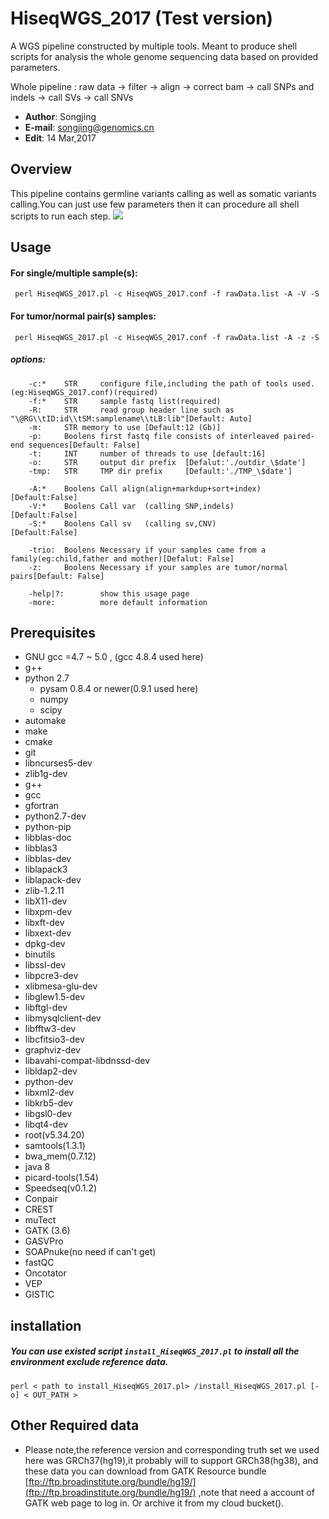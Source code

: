 # HiseqWGS_2017 (Test version)

A WGS pipeline constructed by multiple tools. Meant to  produce shell scripts for analysis the whole genome sequencing data based on provided parameters.<br>

Whole pipeline : raw data -> filter -> align -> correct bam -> call SNPs and indels -> call SVs -> call SNVs <br>

* __Author__: Songjing <br>
* __E-mail__: songjing@genomics.cn<br>
* __Edit__: 14 Mar,2017<br>

## Overview <br>
This pipeline contains germline variants calling as well as somatic variants calling.You can just use few parameters then it can procedure all shell scripts to run each step.
![](https://www.processon.com/chart_image/58eccb4be4b0cb416286ae23.png0)

## Usage <br>

#### For single/multiple sample(s):
	 perl HiseqWGS_2017.pl -c HiseqWGS_2017.conf -f rawData.list -A -V -S
#### For tumor/normal pair(s) samples:
	 perl HiseqWGS_2017.pl -c HiseqWGS_2017.conf -f rawData.list -A -z -S

##### options: <br>
        -c:*    STR     configure file,including the path of tools used.(eg:HiseqWGS_2017.conf)(required)
        -f:*    STR     sample fastq list(required)
        -R:     STR     read group header line such as "\@RG\\tID:id\\tSM:samplename\\tLB:lib"[Default: Auto]
        -m:     STR	memory to use [Default:12 (Gb)]
        -p:     Boolens first fastq file consists of interleaved paired-end sequences[Default: False]
        -t:     INT     number of threads to use [default:16]
        -o:     STR     output dir prefix  [Defalut:'./outdir_\$date']
        -tmp:   STR     TMP dir prefix     [Default:'./TMP_\$date']

        -A:*    Boolens Call align(align+markdup+sort+index) [Default:False]
        -V:*    Boolens Call var  (calling SNP,indels)       [Default:False]
        -S:*    Boolens Call sv   (calling sv,CNV)           [Default:False]

        -trio:  Boolens Necessary if your samples came from a family(eg:child,father and mother)[Defalut: False]
        -z:     Boolens Necessary if your samples are tumor/normal pairs[Default: False]

        -help|?:        show this usage page
        -more:          more default information


## Prerequisites<br>
* GNU gcc =4.7 ~ 5.0 , (gcc 4.8.4 used here)
* g++
* python 2.7
   	* pysam 0.8.4 or newer(0.9.1 used here)
	*	numpy 
	*	scipy
* automake 
* make
* cmake 
* git 
*	libncurses5-dev
*	zlib1g-dev
*	g++ 
*	gcc 
*	gfortran
*	python2.7-dev 
*	python-pip 
*	libblas-doc 
*	libblas3
*	libblas-dev
*	liblapack3 
*	liblapack-dev
*	zlib-1.2.11
*	libX11-dev 
*	libxpm-dev
*	libxft-dev
*	libxext-dev 
*	dpkg-dev 
*	binutils
*	libssl-dev 
*	libpcre3-dev
*	xlibmesa-glu-dev
*	libglew1.5-dev 
*	libftgl-dev
*	libmysqlclient-dev
*	libfftw3-dev 
*	libcfitsio3-dev 
*	graphviz-dev 
*	libavahi-compat-libdnssd-dev
*	libldap2-dev 
*	python-dev
*	libxml2-dev
*	libkrb5-dev 
*	libgsl0-dev 
*	libqt4-dev
*	root(v5.34.20)
*	samtools(1.3.1)
*	bwa_mem(0.7.12)
*	java 8
*	picard-tools(1.54)
*	Speedseq(v0.1.2)
*	Conpair
*	CREST
*	muTect
*	GATK (3.6)
*	GASVPro
*	SOAPnuke(no need if can't get)
*	fastQC
*	Oncotator
*	VEP
*	GISTIC
## installation<br>
##### You can use existed script `install_HiseqWGS_2017.pl` to install all the environment exclude reference data.<br>
	perl < path to install_HiseqWGS_2017.pl> /install_HiseqWGS_2017.pl [-o] < OUT_PATH >
## Other Required data 
* Please note,the reference version and corresponding truth set we used here was GRCh37(hg19),it probably will to support GRCh38(hg38), and these data you can download from GATK Resource bundle [ftp://ftp.broadinstitute.org/bundle/hg19/](ftp://ftp.broadinstitute.org/bundle/hg19/) ,note that need a account of GATK web page to log in. Or archive it from my cloud bucket().
	
